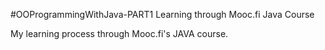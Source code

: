 #OOProgrammingWithJava-PART1
Learning through Mooc.fi Java Course

My learning process through Mooc.fi's JAVA course. 
